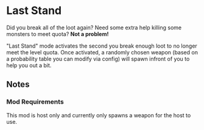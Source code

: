 # Last Stand

Did you break all of the loot again? Need some extra help killing some monsters to meet quota?
**Not a problem!**

"Last Stand" mode activates the second you break enough loot to no longer meet the level quota. Once activated, a randomly chosen weapon (based on a probability table you can modify via config) will spawn infront of you to help you out a bit.

## Notes

### Mod Requirements
This mod is host only and currently only spawns a weapon for the host to use.
